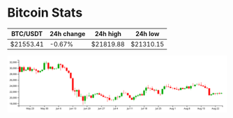 # Bitcoin Stats

BTC/USDT|24h change|24h high|24h low|
|---|---|---|---|
|$21553.41|-0.67%|$21819.88|$21310.15|

<img src="./chart.svg">
